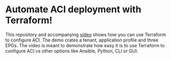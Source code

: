 # Automate ACI deployment with Terraform!
This repository and accompanying [video](https://www.youtube.com/watch?v=9U6y0C4vKIg&ab_channel=SalmanNaqvi) shows how you can use Terraform to configure ACI. The demo crates a tenant, application profile and three EPGs. The video is meant to demonstrate how easy it is to use Terraform to configure ACI vs other options like Ansible, Python, CLI or GUI.
